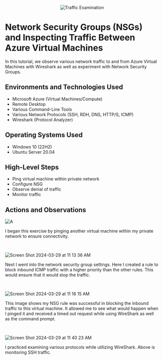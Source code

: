 <p align="center">
<img src="https://i.imgur.com/Ua7udoS.png" alt="Traffic Examination"/>
</p>

<h1>Network Security Groups (NSGs) and Inspecting Traffic Between Azure Virtual Machines</h1>
In this tutorial, we observe various network traffic to and from Azure Virtual Machines with Wireshark as well as experiment with Network Security Groups. <br />


<h2>Environments and Technologies Used</h2>

- Microsoft Azure (Virtual Machines/Compute)
- Remote Desktop
- Various Command-Line Tools
- Various Network Protocols (SSH, RDH, DNS, HTTP/S, ICMP)
- Wireshark (Protocol Analyzer)

<h2>Operating Systems Used </h2>

- Windows 10 (22H2)
- Ubuntu Server 20.04

<h2>High-Level Steps</h2>

- Ping virtual machine within private network
- Configure NSG
- Observe denial of traffic
- Monitor traffic

<h2>Actions and Observations</h2>

<p>

![A](https://github.com/kennyfrantz/azure-network-protocols/assets/163783743/2612e1ab-9010-4328-962b-4907751df017)
</p>
<p>
I began this exercise by pinging another virtual machine within my private network to ensure connectivity.
</p>
<br />

<p>

![Screen Shot 2024-03-29 at 11 13 36 AM](https://github.com/kennyfrantz/azure-network-protocols/assets/163783743/1546437b-87c9-4e29-b002-b0c05e182882)
</p>
<p>
Next I went into the network security group settings.  Here I created a rule to block inbound ICMP traffic with a higher priority than the other rules.  This would ensure that it would stop the traffic.
</p>
<br />

<p>

![Screen Shot 2024-03-29 at 11 16 15 AM](https://github.com/kennyfrantz/azure-network-protocols/assets/163783743/29019a81-e5a0-44b4-97ad-306cfb850bcb)
</p>
<p>
This image shows my NSG rule was successful in blocking the inbound traffic to this virtual machine.  It allowed me to see what would happen when I pinged it and received a timed out request while using WireShark as well as the command prompt.
</p>
<br />
<p>
  
</p>

![Screen Shot 2024-03-29 at 11 40 23 AM](https://github.com/kennyfrantz/azure-network-protocols/assets/163783743/d47420f9-7cb9-434d-849e-2905d4a1dd13)

I practiced examining various protocols while utilizing WireShark.  Above is monitoring SSH traffic.
